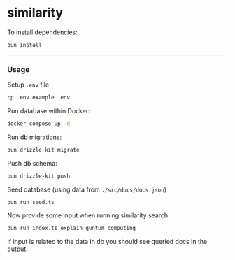 # similarity

To install dependencies:

```bash
bun install
```

---

### Usage

Setup `.env` file

```bash
cp .env.example .env
```

Run database within Docker:

```bash
docker compose up -d
```

Run db migrations:

```bash
bun drizzle-kit migrate
```

Push db schema:

```bash
bun drizzle-kit push
```

Seed database (using data from `./src/docs/docs.json`)

```bash
bun run seed.ts
```

Now provide some input when running similarity search:

```bash
bun run index.ts explain quntum computing
```

If input is related to the data in db you should see queried docs in the output.
